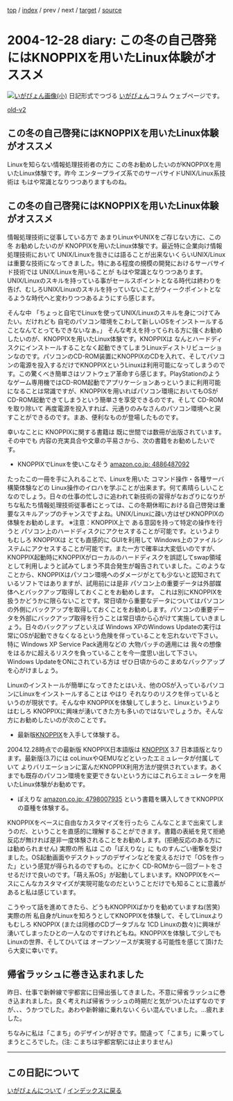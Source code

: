 [top](https://igapyon.github.io/diary/) 
 / [index](https://igapyon.github.io/diary/2004/index.html) 
 / prev 
 / next 
 / [target](https://igapyon.github.io/diary/2004/ig041228.html) 
 / [source](https://github.com/igapyon/diary/blob/gh-pages/2004/ig041228.html.src.md) 

2004-12-28 diary: この冬の自己啓発にはKNOPPIXを用いたLinux体験がオススメ
=====================================================================================================
[![いがぴょん画像(小)](https://igapyon.github.io/diary/images/iga200306s.jpg "いがぴょん")](https://igapyon.github.io/diary/memo/memoigapyon.html) 日記形式でつづる [いがぴょん](https://igapyon.github.io/diary/memo/memoigapyon.html)コラム ウェブページです。

[old-v2](ig041228-orig.html)

## この冬の自己啓発にはKNOPPIXを用いたLinux体験がオススメ

Linuxを知らない情報処理技術者の方に この冬お勧めしたいのがKNOPPIXを用いたLinux体験です。昨今 エンタープライズ系でのサーバサイドUNIX/Linux系技術は もはや常識となりつつありますものね。


## この冬の自己啓発にはKNOPPIXを用いたLinux体験がオススメ

情報処理技術に従事している方で あまりLinuxやUNIXをご存じない方に、この冬 お勧めしたいのが KNOPPIXを用いたLinux体験です。最近特に企業向け情報処理技術において UNIX/Linuxを抜きには語ることが出来ないくらいUNIX/Linuxは重要な技術になってきました。特にある程度の規模の開発におけるサーバサイド技術では
UNIX/Linuxを用いることが もはや常識となりつつあります。UNIX/Linuxのスキルを持っている事がセールスポイントとなる時代は終わりを告げ、むしろUNIX/Linuxのスキルを持っていないことがウィークポイントとなるような時代へと変わりつつあるようにすら感じます。

そんな中 「ちょっと自宅でLinuxを使ってUNIX/Linuxのスキルを身につけてみたい。だけれども 自宅のパソコン環境をこわして新しいOSをインストールすることなんてとってもできないなぁ。」 そんな考えを持ってられる方に強くお勧めしたいのが、KNOPPIXを用いたLinux体験です。KNOPPIXは なんとハードディスクにインストールすることなく起動できてしまうLinuxディストリビューションなのです。パソコンのCD-ROM装置にKNOPPIXのCDを入れて、そしてパソコンの電源を投入するだけでKNOPPIXというLinuxは利用可能になってしまうのです。この驚くべき簡単さはソフトウェア革命すら感じます。PlayStationのようなゲーム専用機ではCD-ROM起動でアプリケーションあっというまに利用可能になることは常識ですが、KNOPPIXを用いればパソコン環境においてもOSがCD-ROM起動できてしまうという簡単さを享受できるのです。そして
CD-ROMを取り除いて 再度電源を投入すれば、元通りのみなさんのパソコン環境へと戻すことができるのです。まあ、便利なものが登場したものです。

幸いなことに KNOPPIXに関する書籍は 既に世間では数冊が出版されています。その中でも 内容の充実具合や文章の平易さから、次の書籍をお勧めしたいです。

* KNOPPIXでLinuxを使いこなそう
  [amazon.co.jp: 4886487092](http://www.amazon.co.jp/exec/obidos/ASIN/4886487092/igapyondiary-22)

たったこの一冊を手に入れることで、Linuxを用いた コマンド操作・各種サーバ構築体験などの Linux操作のイロハを学ぶことが出来ます。何て素晴らしいことなのでしょう。日々の仕事の忙しさに追われて新技術の習得がなおざりになりがちな私たち情報処理技術従事者にとっては、この冬期休暇における自己啓発は重要なスキルアップのチャンスですよね。UNIX/Linuxに疎い方はぜひKNOPPIXの体験をお勧めします。
※注意：KNOPPIX上で ある意図を持って特定の操作を行うと パソコン上のハードディスクにアクセスすることが可能です。というよりもむしろ KNOPPIXは
      とても直感的に GUIを利用して Windows上のファイルシステムにアクセスすることが可能です。また一方で確率は大変低いのですが、KNOPPIX起動時にKNOPPIXがローカルのハードディスクを誤認してswap領域として利用しようと試みてしまう不具合発生が報告されていました。このようなことから、KNOPPIXはパソコン環境へのダメージがとても少ないと認知されているソフトではありますが、試用前には是非
      パソコン上の重要データは外部媒体へとバックアップ取得しておくことをお勧めします。
      これは別にKNOPPIXを扱うかどうかに限らないことです。常日頃から重要なデータについてはパソコンの外側にバックアップを取得しておくことをお勧めします。パソコンの重要データを外部にバックアップ取得を行うことは常日頃から心がけて実施していきましょう。日々のバックアップといえば Windows XPのWindows Updateの実行は 常にOSが起動できなくなるという危険を伴っていることを忘れないで下さい。特に Windows XP Service Pack適用などの 大物パッチの適用には 我々の想像をはるかに超えるリスクを負っていることを今一度思い出して下さい。Windows UpdateをONにされている方は ぜひ日頃からのこまめなバックアップを心がけましょう。

Linuxのインストールが簡単になってきたとはいえ、他のOSが入っているパソコンにLinuxをインストールすることは やはり それなりのリスクを伴っているというのが現状です。そんな中
KNOPPIXを体験してしまうと、Linuxというよりはむしろ KNOPPIXに興味が湧いてきた方も多いのではないでしょうか。そんな方にお勧めしたいのが次のことです。

* 最新版[KNOPPIX](http://www.igapyon.jp/igapyon/diary/keyword/knoppix.html)を入手して体験する。

2004.12.28時点での最新版 KNOPPIX日本語版は [KNOPPIX](http://www.igapyon.jp/igapyon/diary/keyword/knoppix.html) 3.7 日本語版となります。最新版(3.7)には
coLinuxやQEMUなどといったエミュレータが付属していて よりバリエーションに富んだKNOPPIX利用方法が提供されています。あくまでも既存のパソコン環境を変更できないという方にはこれらエミュレータを用いたLinux体験がお勧めです。

* ぽえりな [amazon.co.jp: 4798007935](http://www.amazon.co.jp/exec/obidos/ASIN/4798007935/igapyondiary-22) という書籍を購入してきてKNOPPIXの亜種を体験する。

KNOPPIXをベースに自由なカスタマイズを行ったら こんなことまで出来てしまうのだ、ということを直感的に理解することができます。書籍の表紙を見て拒絶反応が無ければ是非一度体験されることをお勧めします。(拒絶反応のある方には勧められません) 実際の所 私は この「ぽえりな」に ものすんごい衝撃を受けました。OS起動画面やデスクトップのデザインなどを変えるだけで「OSを作った」という感覚が得られるのですもの。とにかく
CD-ROMから一回ブートをさせるだけで良いのです。「萌え系OS」が起動してしまいます。KNOPPIXをベースにこんなカスタマイズが実現可能なのだということだけでも知ることに意義があると私は感じています。

こうやって話を進めてきたら、どうもKNOPPIXばかりを勧めていますね(苦笑) 実際の所 私自身がLinuxを知ろうとしてKNOPPIXを体験して、そしてLinuxよりもむしろ
KNOPPIX (または同様のCDブータブルな 1CD Linuxの数々)に興味が湧いてしまったひとの一人なのですけれどもね。KNOPPIXを体験して少しでも Linuxの世界、そしてひいては オープンソースが実現する可能性を感じて頂けたら大変に幸いです。

## 帰省ラッシュに巻き込まれました

昨日、仕事で新幹線で宇都宮に日帰出張してきました。不意に帰省ラッシュに巻き込まれました。良く考えれば帰省ラッシュの時期だと気がついたはずなのですが、、、うかつでした。あわや新幹線に乗れないくらい混んでいました。…疲れました。

ちなみに私は「こまち」のデザインが好きです。間違って「こまち」に乗ってしまうところでした。(注: こまちは宇都宮駅には止まりません)


----------------------------------------------------------------------------------------------------

## この日記について
[いがぴょんについて](https://igapyon.github.io/diary/memo/memoigapyon.html) / [インデックスに戻る](https://igapyon.github.io/diary/idxall.html)
